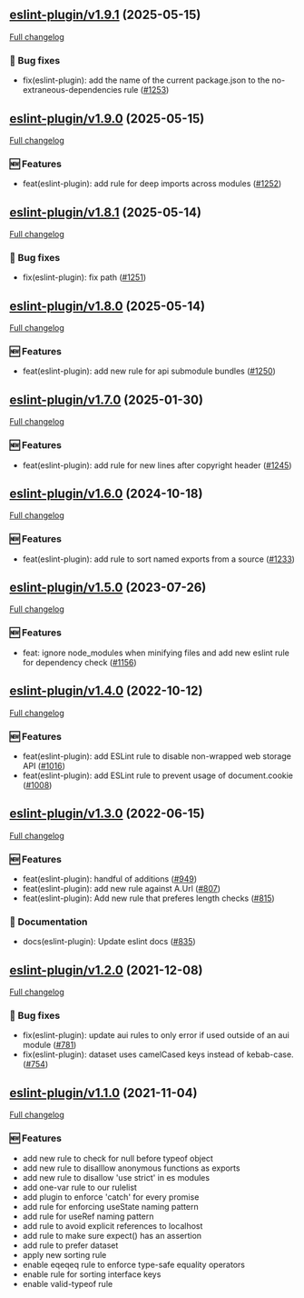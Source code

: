 ## [eslint-plugin/v1.9.1](https://github.com/liferay/liferay-frontend-projects/tree/eslint-plugin/v1.9.1) (2025-05-15)

[Full changelog](https://github.com/liferay/liferay-frontend-projects/compare/eslint-plugin/v1.9.0...eslint-plugin/v1.9.1)

### :wrench: Bug fixes

-   fix(eslint-plugin): add the name of the current package.json to the no-extraneous-dependencies rule ([\#1253](https://github.com/liferay/liferay-frontend-projects/pull/1253))

## [eslint-plugin/v1.9.0](https://github.com/liferay/liferay-frontend-projects/tree/eslint-plugin/v1.9.0) (2025-05-15)

[Full changelog](https://github.com/liferay/liferay-frontend-projects/compare/eslint-plugin/v1.8.1...eslint-plugin/v1.9.0)

### :new: Features

-   feat(eslint-plugin): add rule for deep imports across modules ([\#1252](https://github.com/liferay/liferay-frontend-projects/pull/1252))

## [eslint-plugin/v1.8.1](https://github.com/liferay/liferay-frontend-projects/tree/eslint-plugin/v1.8.1) (2025-05-14)

[Full changelog](https://github.com/liferay/liferay-frontend-projects/compare/eslint-plugin/v1.8.0...eslint-plugin/v1.8.1)

### :wrench: Bug fixes

-   fix(eslint-plugin): fix path ([\#1251](https://github.com/liferay/liferay-frontend-projects/pull/1251))

## [eslint-plugin/v1.8.0](https://github.com/liferay/liferay-frontend-projects/tree/eslint-plugin/v1.8.0) (2025-05-14)

[Full changelog](https://github.com/liferay/liferay-frontend-projects/compare/eslint-plugin/v1.7.0...eslint-plugin/v1.8.0)

### :new: Features

-   feat(eslint-plugin): add new rule for api submodule bundles ([\#1250](https://github.com/liferay/liferay-frontend-projects/pull/1250))

## [eslint-plugin/v1.7.0](https://github.com/liferay/liferay-frontend-projects/tree/eslint-plugin/v1.7.0) (2025-01-30)

[Full changelog](https://github.com/liferay/liferay-frontend-projects/compare/eslint-plugin/v1.6.0...eslint-plugin/v1.7.0)

### :new: Features

-   feat(eslint-plugin): add rule for new lines after copyright header ([\#1245](https://github.com/liferay/liferay-frontend-projects/pull/1245))

## [eslint-plugin/v1.6.0](https://github.com/liferay/liferay-frontend-projects/tree/eslint-plugin/v1.6.0) (2024-10-18)

[Full changelog](https://github.com/liferay/liferay-frontend-projects/compare/eslint-plugin/v1.5.0...eslint-plugin/v1.6.0)

### :new: Features

-   feat(eslint-plugin): add rule to sort named exports from a source ([\#1233](https://github.com/liferay/liferay-frontend-projects/pull/1233))

## [eslint-plugin/v1.5.0](https://github.com/liferay/liferay-frontend-projects/tree/eslint-plugin/v1.5.0) (2023-07-26)

[Full changelog](https://github.com/liferay/liferay-frontend-projects/compare/eslint-plugin/v1.4.0...eslint-plugin/v1.5.0)

### :new: Features

-   feat: ignore node_modules when minifying files and add new eslint rule for dependency check ([\#1156](https://github.com/liferay/liferay-frontend-projects/pull/1156))

## [eslint-plugin/v1.4.0](https://github.com/liferay/liferay-frontend-projects/tree/eslint-plugin/v1.4.0) (2022-10-12)

[Full changelog](https://github.com/liferay/liferay-frontend-projects/compare/eslint-plugin/v1.3.0...eslint-plugin/v1.4.0)

### :new: Features

-   feat(eslint-plugin): add ESLint rule to disable non-wrapped web storage API ([\#1016](https://github.com/liferay/liferay-frontend-projects/pull/1016))
-   feat(eslint-plugin): add ESLint rule to prevent usage of document.cookie ([\#1008](https://github.com/liferay/liferay-frontend-projects/pull/1008))

## [eslint-plugin/v1.3.0](https://github.com/liferay/liferay-frontend-projects/tree/eslint-plugin/v1.3.0) (2022-06-15)

[Full changelog](https://github.com/liferay/liferay-frontend-projects/compare/eslint-plugin/v1.2.0...eslint-plugin/v1.3.0)

### :new: Features

-   feat(eslint-plugin): handful of additions ([\#949](https://github.com/liferay/liferay-frontend-projects/pull/949))
-   feat(eslint-plugin): add new rule against A.Url ([\#807](https://github.com/liferay/liferay-frontend-projects/pull/807))
-   feat(eslint-plugin): Add new rule that preferes length checks ([\#815](https://github.com/liferay/liferay-frontend-projects/pull/815))

### :book: Documentation

-   docs(eslint-plugin): Update eslint docs ([\#835](https://github.com/liferay/liferay-frontend-projects/pull/835))

## [eslint-plugin/v1.2.0](https://github.com/liferay/liferay-frontend-projects/tree/eslint-plugin/v1.2.0) (2021-12-08)

[Full changelog](https://github.com/liferay/liferay-frontend-projects/compare/eslint-plugin/v1.1.0...eslint-plugin/v1.2.0)

### :wrench: Bug fixes

-   fix(eslint-plugin): update aui rules to only error if used outside of an aui module ([\#781](https://github.com/liferay/liferay-frontend-projects/pull/781))
-   fix(eslint-plugin): dataset uses camelCased keys instead of kebab-case. ([\#754](https://github.com/liferay/liferay-frontend-projects/pull/754))

## [eslint-plugin/v1.1.0](https://github.com/liferay/liferay-frontend-projects/tree/eslint-plugin/v1.1.0) (2021-11-04)

[Full changelog](https://github.com/liferay/liferay-frontend-projects/compare/eslint-plugin/v1.0.0...eslint-plugin/v1.1.0)

### :new: Features

-   add new rule to check for null before typeof object
-   add new rule to disalllow anonymous functions as exports
-   add new rule to disallow 'use strict' in es modules
-   add one-var rule to our rulelist
-   add plugin to enforce 'catch' for every promise
-   add rule for enforcing useState naming pattern
-   add rule for useRef naming pattern
-   add rule to avoid explicit references to localhost
-   add rule to make sure expect() has an assertion
-   add rule to prefer dataset
-   apply new sorting rule
-   enable eqeqeq rule to enforce type-safe equality operators
-   enable rule for sorting interface keys
-   enable valid-typeof rule

